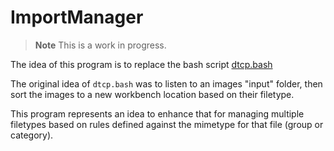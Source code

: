 # ImportManager

> **Note** This is a work in progress.

The idea of this program is to replace the bash script [dtcp.bash](https://gist.github.com/mproffitt/d720a1a513cd3155316783a023f0edf2)

The original idea of `dtcp.bash` was to listen to an images "input" folder, then sort the images to a new
workbench location based on their filetype.

This program represents an idea to enhance that for managing multiple filetypes based on rules defined
against the mimetype for that file (group or category).
